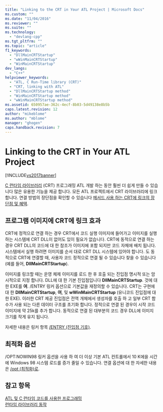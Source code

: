 ```yaml
---
title: "Linking to the CRT in Your ATL Project | Microsoft Docs"
ms.custom: ""
ms.date: "11/04/2016"
ms.reviewer: ""
ms.suite: ""
ms.technology: 
  - "devlang-cpp"
ms.tgt_pltfrm: ""
ms.topic: "article"
f1_keywords: 
  - "DllMainCRTStartup"
  - "wWinMainCRTStartup"
  - "WinMainCRTStartup"
dev_langs: 
  - "C++"
helpviewer_keywords: 
  - "ATL, C Run-Time library (CRT)"
  - "CRT, linking with ATL"
  - "DllMainCRTStartup method"
  - "WinMainCRTStartup method"
  - "wWinMainCRTStartup method"
ms.assetid: 650957ae-362c-4ecf-8b03-5d49138e8b5b
caps.latest.revision: 12
author: "mikeblome"
ms.author: "mblome"
manager: "ghogen"
caps.handback.revision: 7
---
```

# Linking to the CRT in Your ATL Project
[!INCLUDE[vs2017banner](../assembler/inline/includes/vs2017banner.md)]

[C 런타임 라이브러리](../c-runtime-library/crt-library-features.md) \(CRT\) 프로그래밍 ATL 개발 하는 동안 훨씬 더 쉽게 만들 수 있습니다 많은 유용한 기능을 제공 합니다.  모든 ATL 프로젝트에서 CRT 라이브러리에 링크 합니다.  연결 방법의 장단점을 확인할 수 있습니다  [메서드 사용 하는 CRT에 링크의 장단점 및 혜택](../atl/benefits-and-tradeoffs-of-the-method-used-to-link-to-the-crt.md).  
  
## 프로그램 이미지에 CRT에 링크 효과  
 CRT에 정적으로 연결 하는 경우 CRT에서 코드 실행 이미지에 들어가고 이미지를 실행 하는 시스템에 CRT DLL이 없어도 있이 필요가 없습니다.  CRT에 동적으로 연결 하는 경우 CRT DLL의 코드에 대 한 참조가 이미지에 포함 되지만 코드 자체에 배치 됩니다.  시스템에서 실행 하려면 이미지를 순서 대로 CRT DLL 시스템에 있어야 합니다.  도 동적으로 CRT에 연결할 때, 사용자 코드 정적으로 연결 될 수 있습니다 찾을 수 있습니다 \(예를 들어,  **DllMainCRTStartup**\).  
  
 이미지를 링크할 때는 운영 체제 이미지를 로드 한 후 호출 되는 진입점 명시적 또는 암시적으로 지정 합니다.  DLL에 대 한 기본 진입점입니다  **DllMainCRTStartup**.  것에 대 한 EXE를  **여**.  \/ENTRY 링커 옵션으로 기본값을 재정의할 수 있습니다.  CRT는 구현에 대 한  **DllMainCRTStartup**,  **여**, 및  **wWinMainCRTStartup** \(유니코드 진입점에 대 한 EXE\).  이러한 CRT 제공 진입점은 전역 개체에서 생성자를 호출 하 고 일부 CRT 함수가 사용 되는 다른 데이터 구조를 초기화 합니다.  정적으로 연결 된 경우이 시작 코드 이미지에 약 25k를 추가 합니다.  동적으로 연결 된 대부분의 코드 경우 DLL에 이미지 크기를 작게 유지 됩니다.  
  
 자세한 내용은 링커 항목  [\/ENTRY \(진입점 기호\)](../build/reference/entry-entry-point-symbol.md).  
  
## 최적화 옵션  
 \/OPT:NOWIN98 링커 옵션을 사용 하 여 더 이상 기본 ATL 컨트롤에서 10 K에을 시간에 Windows 98 시스템 로드를 증가 줄일 수 있습니다.  연결 옵션에 대 한 자세한 내용은  [\/opt \(최적화\)로](../build/reference/opt-optimizations.md).  
  
## 참고 항목  
 [ATL 및 C 런타임 코드를 사용한 프로그래밍](../atl/programming-with-atl-and-c-run-time-code.md)   
 [런타임 라이브러리 동작](../build/run-time-library-behavior.md)